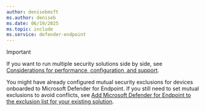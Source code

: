 ```yaml
---
author: denisebmsft
ms.author: deniseb
ms.date: 06/19/2025
ms.topic: include
ms.service: defender-endpoint
---
```


> [!IMPORTANT]
> If you want to run multiple security solutions side by side, see [Considerations for performance, configuration, and support](/defender-endpoint/mde-side-by-side).
> 
> You might have already configured mutual security exclusions for devices onboarded to Microsoft Defender for Endpoint. If you still need to set mutual exclusions to avoid conflicts, see [Add Microsoft Defender for Endpoint to the exclusion list for your existing solution](/defender-endpoint/switch-to-mde-phase-2#step-3-add-microsoft-defender-for-endpoint-to-the-exclusion-list-for-your-existing-solution).